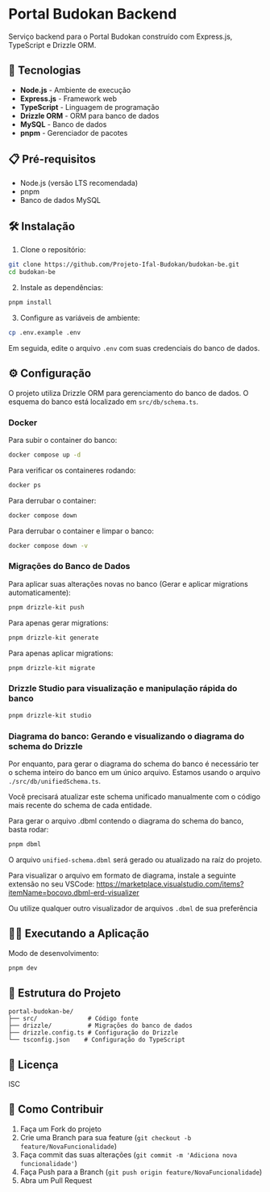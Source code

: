 # Portal Budokan Backend

Serviço backend para o Portal Budokan construído com Express.js, TypeScript e Drizzle ORM.

## 🚀 Tecnologias

- **Node.js** - Ambiente de execução
- **Express.js** - Framework web
- **TypeScript** - Linguagem de programação
- **Drizzle ORM** - ORM para banco de dados
- **MySQL** - Banco de dados
- **pnpm** - Gerenciador de pacotes

## 📋 Pré-requisitos

- Node.js (versão LTS recomendada)
- pnpm
- Banco de dados MySQL

## 🛠️ Instalação

1. Clone o repositório:
```bash
git clone https://github.com/Projeto-Ifal-Budokan/budokan-be.git
cd budokan-be
```

2. Instale as dependências:
```bash
pnpm install
```

3. Configure as variáveis de ambiente:
```bash
cp .env.example .env
```
Em seguida, edite o arquivo `.env` com suas credenciais do banco de dados.

## ⚙️ Configuração

O projeto utiliza Drizzle ORM para gerenciamento do banco de dados. O esquema do banco está localizado em `src/db/schema.ts`.

### Docker

Para subir o container do banco:

```bash
docker compose up -d
```

Para verificar os containeres rodando:
```bash
docker ps
```

Para derrubar o container:
```bash
docker compose down
```

Para derrubar o container e limpar o banco:
```bash
docker compose down -v
```

### Migrações do Banco de Dados

Para aplicar suas alterações novas no banco (Gerar e aplicar migrations automaticamente):
```bash
pnpm drizzle-kit push
```

Para apenas gerar migrations:
```bash
pnpm drizzle-kit generate
```

Para apenas aplicar migrations:
```bash
pnpm drizzle-kit migrate
```

### Drizzle Studio para visualização e manipulação rápida do banco

```bash
pnpm drizzle-kit studio
```

### Diagrama do banco: Gerando e visualizando o diagrama do schema do Drizzle

Por enquanto, para gerar o diagrama do schema do banco é necessário ter o schema inteiro do banco em um único arquivo. Estamos usando o arquivo `./src/db/unifiedSchema.ts`.

Você precisará atualizar este schema unificado manualmente com o código mais recente do schema de cada entidade.

Para gerar o arquivo .dbml contendo o diagrama do schema do banco, basta rodar:

```bash
pnpm dbml
```
O arquivo `unified-schema.dbml` será gerado ou atualizado na raíz do projeto.

Para visualizar o arquivo em formato de diagrama, instale a seguinte extensão no seu VSCode: https://marketplace.visualstudio.com/items?itemName=bocovo.dbml-erd-visualizer

Ou utilize qualquer outro visualizador de arquivos `.dbml` de sua preferência

## 🏃‍♂️ Executando a Aplicação

Modo de desenvolvimento:
```bash
pnpm dev
```

## 📁 Estrutura do Projeto

```
portal-budokan-be/
├── src/              # Código fonte
├── drizzle/          # Migrações do banco de dados
├── drizzle.config.ts # Configuração do Drizzle
└── tsconfig.json    # Configuração do TypeScript
```

## 📄 Licença

ISC

## 🤝 Como Contribuir

1. Faça um Fork do projeto
2. Crie uma Branch para sua feature (`git checkout -b feature/NovaFuncionalidade`)
3. Faça commit das suas alterações (`git commit -m 'Adiciona nova funcionalidade'`)
4. Faça Push para a Branch (`git push origin feature/NovaFuncionalidade`)
5. Abra um Pull Request
